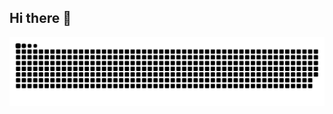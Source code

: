 ## Hi there 👋



<picture align="center">
  <source media="(prefers-color-scheme: dark)" srcset="https://raw.githubusercontent.com/Maiquinhocodigos/Maiquinhocodigos/output/github-contribution-grid-snake-dark.svg">
  <source media="(prefers-color-scheme: light)" srcset="https://raw.githubusercontent.com/Maiquinhocodigos/Maiquinhocodigos/output/github-contribution-grid-snake-dark.svg">
  <img align="center" alt="github contribution grid snake animation" src="https://raw.githubusercontent.com/mari4souza/mari4souza/output/github-contribution-grid-snake.svg">
</picture>

<!--
**Maiquinhocodigos/Maiquinhocodigos** is a ✨ _special_ ✨ repository because its `README.md` (this file) appears on your GitHub profile.

Here are some ideas to get you started:

- 🔭 I’m currently working on ...
- 🌱 I’m currently learning ...
- 👯 I’m looking to collaborate on ...
- 🤔 I’m looking for help with ...
- 💬 Ask me about ...
- 📫 How to reach me: ...
- 😄 Pronouns: ...
- ⚡ Fun fact: ...
-->
